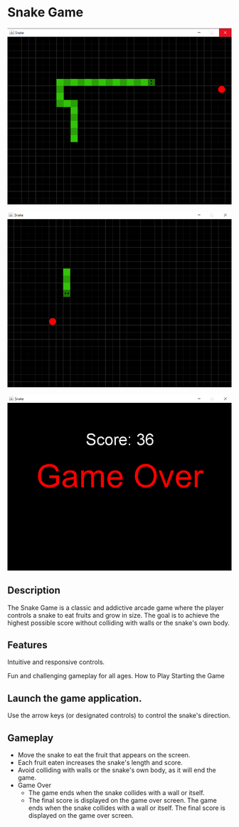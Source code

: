 # Snake Game

![Example](Example1.png)

![Example](Example2.png)

![Example](Example3.png)


## Description
The Snake Game is a classic and addictive arcade game where the player controls a snake to eat fruits and grow in size. The goal is to achieve the highest possible score without colliding with walls or the snake's own body.

## Features
Intuitive and responsive controls.

[//]: <> ( Increasing difficulty as the snake grows longer. )
Fun and challenging gameplay for all ages.
How to Play
Starting the Game

## Launch the game application.
[//]: <> (The game starts on the main menu screen.)
[//]: <> (Main Menu)

[//]: <> (Click the "Play" button to start the game.)
Use the arrow keys (or designated controls) to control the snake's direction.

## Gameplay

- Move the snake to eat the fruit that appears on the screen.
- Each fruit eaten increases the snake's length and score.
- Avoid colliding with walls or the snake's own body, as it will end the game.
- Game Over
    -  The game ends when the snake collides with a wall or itself.
    -  The final score is displayed on the game over screen.
The game ends when the snake collides with a wall or itself.
The final score is displayed on the game over screen.

[//]: <> (Restart)
